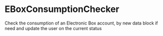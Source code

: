 # EBoxConsumptionChecker
Check the consumption of an Electronic Box account, by new data block if need and update the user on the current status 
